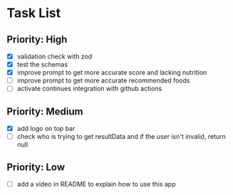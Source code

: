 # Task List

## Priority: High

- [x] validation check with zod
- [x] test the schemas
- [x] improve prompt to get more accurate score and lacking nutrition
- [ ] improve prompt to get more accurate recommended foods
- [ ] activate continues integration with github actions

## Priority: Medium

- [x] add logo on top bar
- [ ] check who is trying to get resultData and if the user isn't invalid, return null

## Priority: Low

- [ ] add a video in README to explain how to use this app
